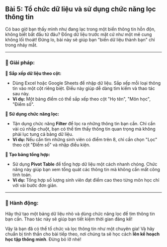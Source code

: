 ## Bài 5: Tổ chức dữ liệu và sử dụng chức năng lọc thông tin

Có bao giờ bạn thấy mình như đang lạc trong một biển thông tin hỗn độn, không biết bắt đầu từ đâu? Đống dữ liệu trước mặt cứ như một mê cung không lối thoát! Đừng lo, bài này sẽ giúp bạn "biến dữ liệu thành bạn" chỉ trong nháy mắt.

---

### 📌 Giải pháp:

**🔹 Sắp xếp dữ liệu theo cột:**

- Dùng Excel hoặc Google Sheets để nhập dữ liệu. Sắp xếp mỗi loại thông tin vào một cột riêng biệt. Điều này giúp dễ dàng tìm kiếm và thao tác sau này.
- **Ví dụ:** Một bảng điểm có thể sắp xếp theo cột "Họ tên", "Môn học", "Điểm số".

**🔹 Sử dụng chức năng lọc:**

- Tận dụng chức năng **Filter** để lọc ra những thông tin bạn cần. Chỉ cần vài cú nhấp chuột, bạn có thể tìm thấy thông tin quan trọng mà không phải lục tung cả bảng dữ liệu.
- **Ví dụ:** Nếu cần tìm những sinh viên có điểm trên 8, chỉ cần chọn "Lọc" theo cột "Điểm số" và nhập điều kiện.

**🔹 Tạo bảng tổng hợp:**

- Sử dụng **Pivot Table** để tổng hợp dữ liệu một cách nhanh chóng. Chức năng này giúp bạn xem tổng quát các thông tin mà không cần mất công tính toán.
- **Ví dụ:** Tổng hợp số lượng sinh viên đạt điểm cao theo từng môn học chỉ với vài bước đơn giản.

---

### 🚀 Hành động:

Hãy thử tạo một bảng dữ liệu nhỏ và dùng chức năng lọc để tìm thông tin bạn cần. Thao tác này sẽ giúp bạn tiết kiệm thời gian đáng kể!

Vậy là bạn đã có thể tổ chức và lọc thông tin như một chuyên gia! Và hãy chuẩn bị tinh thần cho bài tiếp theo, nơi chúng ta sẽ học cách **lên kế hoạch học tập thông minh**. Đừng bỏ lỡ nhé!